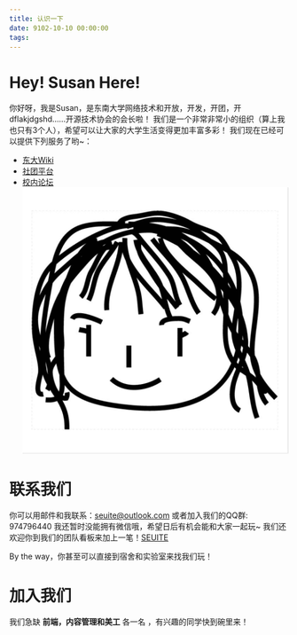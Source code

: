 ```yaml
---
title: 认识一下
date: 9102-10-10 00:00:00
tags:
---
```


# Hey! Susan Here!

你好呀，我是Susan，是东南大学网络技术和开放，开发，开团，开dflakjdgshd……开源技术协会的会长啦！
我们是一个非常非常小的组织（算上我也只有3个人），希望可以让大家的大学生活变得更加丰富多彩！
我们现在已经可以提供下列服务了哟~：
- [东大Wiki](https://wiki.seu.services)
- [社团平台](https://club.seu.services)
- [校内论坛](https://bbs.seu.services)
![I'm Susan](/img/Susan.png)

# 联系我们

你可以用邮件和我联系：[seuite@outlook.com](mailto:seuite@outlook.com)
或者加入我们的QQ群: 974796440
我还暂时没能拥有微信哦，希望日后有机会能和大家一起玩~
我们还欢迎你到我们的团队看板来加上一笔！[SEUITE](https://www.seu.services)

By the way，你甚至可以直接到宿舍和实验室来找我们玩！

# 加入我们
我们急缺 **前端，内容管理和美工** 各一名 ，有兴趣的同学快到碗里来！